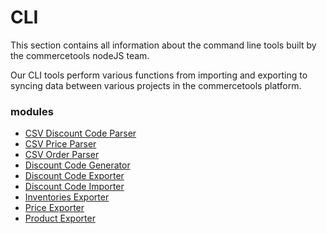 # CLI

This section contains all information about the command line tools built by the commercetools nodeJS team.

Our CLI tools perform various functions from importing and exporting to syncing data between various projects in the commercetools platform.

### modules
  * [CSV Discount Code Parser](/cli/csv-parser-discount-code.md)
  * [CSV Price Parser](/cli/csv-parser-price.md)
  * [CSV Order Parser](/cli/csv-parser-orders.md)
  * [Discount Code Generator](/cli/discount-code-generator.md)
  * [Discount Code Exporter](/cli/discount-code-exporter.md)
  * [Discount Code Importer](/cli/discount-code-importer.md)
  * [Inventories Exporter](/cli/inventories-exporter.md)
  * [Price Exporter](/cli/price-exporter.md)
  * [Product Exporter](/cli/product-exporter.md)
